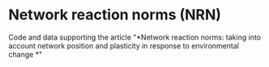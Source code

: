 # Network reaction norms (NRN)

Code and data supporting the article "*Network reaction norms: taking into account network position and plasticity in response to environmental change *"
